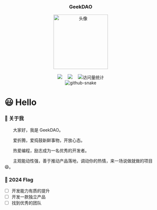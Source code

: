 
<div align="center">

  <h3>GeekDAO</h3>
  <picture>
    <img src="https://cdn.jsdelivr.net/gh/geekdao-info/geekdao-info/assets/images/person.png" height="180" alt="头像" />
  </picture>

  <div>&nbsp;</div>

  <!-- 个人信息 -->
  <div>
    <a href="https://blog.geekdao.info/"><img src="https://img.shields.io/badge/Blog-博客-blue" /></a>&emsp;
    <a href="https://geekdao.info"><img src="https://img.shields.io/badge/Website-网站-blue" /></a>&emsp;
    <!-- 访问量统计徽标 -->
    <img src="https://komarev.com/ghpvc/?username=geekdao-info&label=View&color=41c463" alt="访问量统计" />
  </div>
    <!-- 贪吃蛇贡献图 -->
  <picture>
    <source media="(prefers-color-scheme: dark)" srcset="https://cdn.jsdelivr.net/gh/geekdao-info/geekdao-info/profile-snake-contrib/github-contribution-grid-snake-dark.svg" />
    <source media="(prefers-color-scheme: light)" srcset="https://cdn.jsdelivr.net/gh/geekdao-info/geekdao-info/profile-snake-contrib/github-contribution-grid-snake.svg" />
    <img alt="github-snake" src="https://cdn.jsdelivr.net/gh/geekdao-info/geekdao-info/profile-snake-contrib/github-contribution-grid-snake-dark.svg" />
  </picture>
</div>

# 😃 Hello

### 👊 关于我

<p>&emsp;&emsp;大家好，我是 GeekDAO。</p>
<p>&emsp;&emsp;爱折腾，爱捣鼓新鲜事物，开放心态。</p>
<p>&emsp;&emsp;热爱编程，励志成为一名优秀的开发者。</p>
<p>&emsp;&emsp;主观能动性强，善于推动产品落地，调动你的热情，来一场说做就做的项目😄。</p>

<!-- ### 🌟 最近关心

<p>&emsp;&emsp;探索 AI 的世界，程序员还能干什么。</p>
<p>&emsp;&emsp;探索去中心化的世界，积极拥抱新事物。</p> -->

### 👀 2024 Flag
  - [ ] 开发能力有质的提升
  - [ ] 开发一款独立产品
  - [ ] 找到优秀的团队

